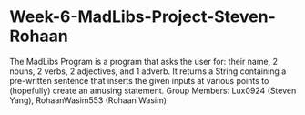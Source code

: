 # Week-6-MadLibs-Project-Steven-Rohaan
The MadLibs Program is a program that asks the user for: their name, 2 nouns, 2 verbs, 2 adjectives, and 1 adverb. It returns a 
String containing a pre-written sentence that inserts the given inputs at various points to (hopefully) create an amusing statement.
Group Members: Lux0924 (Steven Yang), RohaanWasim553 (Rohaan Wasim)
